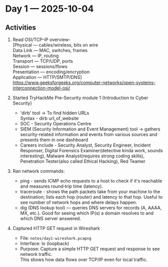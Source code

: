 # Day 1 — 2025-10-04

## Activities
1. Read OSI/TCP-IP overview-  
   [Physical — cables/wireless, bits on wire  
   Data Link — MAC, switches, frames  
   Network — IP, routing  
   Transport — TCP/UDP, ports  
   Session — sessions/flows  
   Presentation — encoding/encryption  
   Application — HTTP/SMTP/DNS]  
https://www.geeksforgeeks.org/computer-networks/open-systems-interconnection-model-osi/
  
2. Started TryHackMe Pre-Security module 1 (Introduction to Cyber Security)  
   - 'dirb' tool -> To find hidden URLs  
     Syntax - dirb url_of_website
   - SOC - Security Operations Centre
   - SIEM (Security Information and Event Management) tool -> gathers security-related information and events from various sources and presents them in one dashboard
   - Careers include - Security Analyst, Security Engineer, Incident Responser, Digital Forensics Examiner(detective kinda work, sounds interesting), Malware Analyst(requires strong coding skills), Penetration Tester(also called Ethical Hacking), Red Teamer

3. Ran network commands:
   - ping - sends ICMP echo requests to a host to check if it's reachable and measures round‑trip time (latency).  
   - traceroute - shows the path packets take from your machine to the destination; lists each hop (router) and latency to that hop. Useful to see number of network hops and where delays happen.  
   - dig (DNS lookup tool) — queries DNS servers for records (A, AAAA, MX, etc.). Good for seeing which IP(s) a domain resolves to and which DNS server answered.    

4. Captured HTTP GET request in Wireshark  
   - File: `notes/day1-wireshark.pcapng`  
   - Interface: lo (loopback)
   - Purpose: Capture a simple HTTP GET request and response to see network traffic.  
     This shows how data flows over TCP/IP even for local traffic.  

